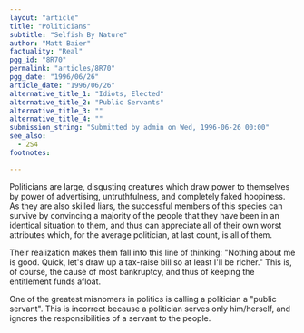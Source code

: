 ```yaml
---
layout: "article"
title: "Politicians"
subtitle: "Selfish By Nature"
author: "Matt Baier"
factuality: "Real"
pgg_id: "8R70"
permalink: "articles/8R70"
pgg_date: "1996/06/26"
article_date: "1996/06/26"
alternative_title_1: "Idiots, Elected"
alternative_title_2: "Public Servants"
alternative_title_3: ""
alternative_title_4: ""
submission_string: "Submitted by admin on Wed, 1996-06-26 00:00"
see_also:
  - 2S4
footnotes: 

---
```

<div>
<p>Politicians are large, disgusting creatures which draw power to themselves by power of advertising, untruthfulness, and completely faked hoopiness. As they are also skilled liars, the successful members of this species can survive by convincing a majority of the people that they have been in an identical situation to them, and thus can appreciate all of their own worst attributes which, for the average politician, at last count, is all of them.</p>
<p>Their realization makes them fall into this line of thinking: "Nothing about me is good. Quick, let's draw up a tax-raise bill so at least I'll be richer." This is, of course, the cause of most bankruptcy, and thus of keeping the entitlement funds afloat.</p>
<p>One of the greatest misnomers in politics is calling a politician a "public servant". This is incorrect because a politician serves only him/herself, and ignores the responsibilities of a servant to the people.</p>
</div>
